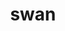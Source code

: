 ---
title: "swan"
hashtag: "swan"
emoji: "🦢"
layout: hashtag
tags:
  - bird
  - animal
type-of:
  - bird
---